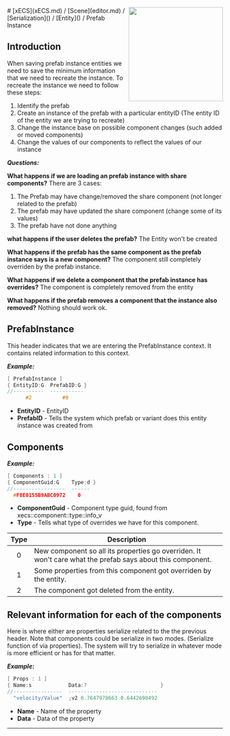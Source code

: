 <img src="https://i.imgur.com/TyjrCTS.jpg" align="right" width="220px" />
# [xECS](xECS.md) / [Scene](editor.md) / [Serialization]() / [Entity]() / Prefab Instance

## Introduction

When saving prefab instance entities we need to save the minimum information that we need to recreate the instance. To recreate the instance we need to follow these steps:

1. Identify the prefab
2. Create an instance of the prefab with a particular entityID (The entity ID of the entity we are trying to recreate)
3. Change the instance base on possible component changes (such added or moved components)
4. Change the values of our components to reflect the values of our instance

***Questions:***

**What happens if we are loading an prefab instance with share components?**
There are 3 cases:
1. The Prefab may have change/removed the share component (not longer related to the prefab)
2. The prefab may have updated the share component (change some of its values)
3. The prefab have not done anything

**what happens if the user deletes the prefab?**
The Entity won't be created

**What happens if the prefab has the same component as the prefab instance says is a new component?**
The component still completely overriden by the prefab instance.

**What happens if we delete a component that the prefab instance has overrides?**
The component is completely removed from the entity

**What happens if the prefab removes a component that the instance also removed?**
Nothing should work ok.

## PrefabInstance
This header indicates that we are entering the PrefabInstance context. It contains related information to this context.

***Example:***
~~~cpp
[ PrefabInstance ]
{ EntityID:G  PrefabID:G }
//----------  -----------
      #2          #0     
~~~

* **EntityID** - EntityID 
* **PrefabID** - Tells the system which prefab or variant does this entity instance was created from

## Components

***Example:***
~~~cpp
[ Components : 1 ]
{ ComponentGuid:G    Type:d }
//-----------------  ------
  #F8E0155B9ABC0972    0   
~~~

* **ComponentGuid** - Component type guid, found from xecs::component::type::info_v
* **Type** - Tells what type of overrides we have for this component.

|Type| Description |
|:--:|-------------|
| 0  | New component so all its properties go overriden. It won't care what the prefab says about this component. |
| 1  | Some properties from this component got overriden by the entity. |
| 2  | The component got deleted from the entity.|

## Relevant information for each of the components

Here is where either are properties serialize related to the the previous header. Note that components could be serialize in two modes. (Serialize function of via properties). The system will try to serialize in whatever mode is more efficient or has for that matter.

***Example:***
~~~cpp
[ Props : 1 ]
{ Name:s            Data:?                        }
//----------------  -----------------------------
  "velocity/Value"  ;v2 0.7647978663 0.6442690492
~~~

* **Name** - Name of the property
* **Data** - Data of the property

---